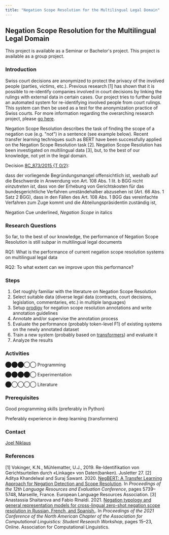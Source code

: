 ```yaml
---
title: "Negation Scope Resolution for the Multilingual Legal Domain"
---
```


Negation Scope Resolution for the Multilingual Legal Domain
-----------------------------------------------------------

This project is available as a Seminar or Bachelor's project. This project is available as a group project.

### Introduction

Swiss court decisions are anonymized to protect the privacy of the involved people (parties, victims, etc.). Previous research \[1\] has shown that it is possible to re-identify companies involved in court decisions by linking the rulings with external data in certain cases. Our project tries to further build an automated system for re-identifying involved people from court rulings. This system can then be used as a test for the anonymization practice of Swiss courts. For more information regarding the overarching research project, please [go here](https://www.digitale-nachhaltigkeit.unibe.ch/index_eng.html).

Negation Scope Resolution describes the task of finding the scope of a negation cue (e.g. "not") in a sentence (see example below). Recent transfer learning techniques such as BERT have been successfully applied on the Negation Scope Resolution task \[2\]. Negation Scope Resolution has been investigated on multilingual data \[3\], but, to the best of our knowledge, not yet in the legal domain.

Decision [8C\_873/2015 {T 0/2}](https://www.bger.ch/ext/eurospider/live/de/php/aza/http/index.php?lang=de&type=highlight_simple_query&page=18&from_date=09.12.2015&to_date=28.12.2015&sort=relevance&insertion_date=&top_subcollection_aza=all&query_words=&rank=179&azaclir=aza&highlight_docid=aza%3A%2F%2F17-12-2015-8C_873-2015&number_of_ranks=418):

dass der vorliegende Begründungsmangel offensichtlich ist, weshalb auf die Beschwerde in Anwendung von Art. 108 Abs. 1 lit. b BGG nicht _einzutreten ist_,
dass von der Erhebung von Gerichtskosten für das bundesgerichtliche Verfahren umständehalber abzusehen ist (Art. 66 Abs. 1 Satz 2 BGG),
dass in den Fällen des Art. 108 Abs. 1 BGG das vereinfachte Verfahren zum Zuge kommt und die Abteilungspräsidentin zuständig ist,

Negation Cue underlined, _Negation Scope_ in italics

### Research Questions

So far, to the best of our knowledge, the performance of Negation Scope Resolution is still subpar in multilingual legal documents

RQ1: What is the performance of current negation scope resolution systems on multilingual legal data

RQ2: To what extent can we improve upon this performance?

### Steps

1.  Get roughly familiar with the literature on Negation Scope Resolution
2.  Select suitable data (diverse legal data (contracts, court decisions, legislation, commentaries, etc.) in multiple languages)
3.  Setup [prodigy](https://prodi.gy/) for negation scope resolution annotations and write annotation guidelines
4.  Annotate and/or supervise the annotation process
5.  Evaluate the performance (probably token-level F1) of existing systems on the newly annotated dataset
6.  Train a new system (probably based on [transformers](https://huggingface.co/docs/transformers/index)) and evaluate it
7.  Analyze the results

### Activities

⬤⬤⬤◯◯ Programming

⬤⬤⬤⬤◯ Experimentation

⬤◯◯◯◯ Literature

### Prerequisites

Good programming skills (preferably in Python)

Preferably experience in deep learning (transformers)

### Contact

[Joel Niklaus](https://www.digitale-nachhaltigkeit.unibe.ch/about_us/persons/niklaus_joel/index_eng.html)

### References

\[1\] Vokinger, K.N., Mühlematter, U.J., 2019. Re-Identifikation von Gerichtsurteilen durch «Linkage» von Daten(banken). Jusletter 27.
\[2\] Aditya Khandelwal and Suraj Sawant. 2020. [NegBERT: A Transfer Learning Approach for Negation Detection and Scope Resolution](https://aclanthology.org/2020.lrec-1.704). In _Proceedings of the 12th Language Resources and Evaluation Conference_, pages 5739–5748, Marseille, France. European Language Resources Association.
\[3\] Anastassia Shaitarova and Fabio Rinaldi. 2021. [Negation typology and general representation models for cross-lingual zero-shot negation scope resolution in Russian, French, and Spanish.](https://aclanthology.org/2021.naacl-srw.3). In _Proceedings of the 2021 Conference of the North American Chapter of the Association for Computational Linguistics: Student Research Workshop_, pages 15–23, Online. Association for Computational Linguistics.